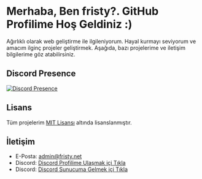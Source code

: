 # Merhaba, Ben fristy?. GitHub Profilime Hoş Geldiniz :)

Ağırlıklı olarak web geliştirme ile ilgileniyorum. Hayal kurmayı seviyorum ve amacım ilginç projeler geliştirmek.
Aşağıda, bazı projelerime ve iletişim bilgilerime göz atabilirsiniz.

<!--## Projeler

- [Proje 1](link1): Kısa açıklama 1.
- [Proje 2](link2): Kısa açıklama 2.
- [Proje 3](link3): Kısa açıklama 3.-->

## Discord Presence
[![Discord Presence](https://lanyard.cnrad.dev/api/1014549805608992901)](https://discord.com/users/1014549805608992901)

## Lisans

Tüm projelerim [MIT Lisansı](https://github.com/Fristyyy/Fristyyy/blob/main/LICENSE) altında lisanslanmıştır.

## İletişim

- E-Posta: admin@fristy.net
- Discord: [Discord Profilime Ulaşmak içi Tıkla](https://discord.com/users/1014549805608992901)
- Discord: [Discord Sunucuma Gelmek içi Tıkla](https://dc.fristy.net/)

<!--## Proje Ekran Görüntüleri

![Ekran Görüntüsü 1](screenshot1.png)
![Ekran Görüntüsü 2](screenshot2.png)-->
